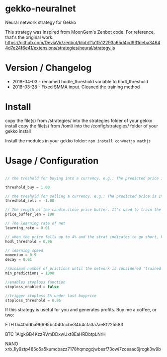# gekko-neuralnet
Neural network strategy for Gekko

This strategy was inspired from MoonGem's Zenbot code.
For reference, that's the original work: https://github.com/DeviaVir/zenbot/blob/f1a1f512293a65d4cd931deba34644d7e24f6e41/extensions/strategies/neural/strategy.js

# Version / Changelog
- 2018-04-03 - renamed hodle_threshold variable to hodl_threshold
- 2018-03-28 - Fixed SMMA input. Cleaned the training method

# Install
copy the file(s) from /strategies/ into the strategies folder of your gekko install
copy the file(s) from /toml/ into the /config/strategies/ folder of your gekko install

Install the modules in your gekko folder:
`npm install convnetjs mathjs`

# Usage / Configuration

```javascript

// the treshold for buying into a currency. e.g.: The predicted price is 1% above the current candle.close

threshold_buy = 1.00

// the treshold for selling a currency. e.g.: The predicted price is 1% under the current candle.close
threshold_sell = -1.00

// The length of the candle.close price buffer. It's used to train the network on every update cycle.
price_buffer_len = 100

// The learning rate of net
learning_rate = 0.01

// when the price falls up to 4% and the strat indicates to go short, hodl!
hodl_threshold = 0.96

// learning speed
momentum = 0.9
decay = 0.01

//minimum number of prictions until the network is considered 'trained'. History size should be equal
min_predictions = 1000

//enables stoploss function
stoploss_enabled = false

//trigger stoploss 5% under last buyprice
stoploss_threshold = 0.95

```

If this strategy is useful for you and generates profits. Buy me a coffee, or two:
 
ETH 0x40ddba96695bc040ccbe34b4cfa3a7ae8f225583

BTC 1AigkGB4KzzRVmDDxwUxt8EaHRDbtpLNrH

NANO xrb_1iy9ztp485o5a5kumcbazz7178hqmzgcjwbesf73owi7zceaac6jrcgk3w9b

